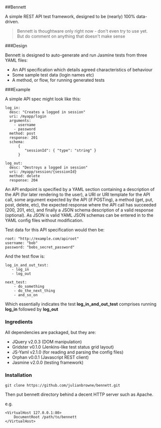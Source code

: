 
##Bennett

A simple REST API test framework, designed to be (nearly) 100% data-driven.

> Bennett is thoughtware only right now - don't even try to use yet.  
> But do comment on anything that doesn't make sense

###Design

Bennett is designed to auto-generate and run Jasmine tests from three YAML files:

-	An API specification which details agreed characteristics of behaviour   
-	Some sample test data (login names etc)   
-	A method, or flow, for running generated tests   

###Example

A simple API spec might look like this:

	log_in: 
      desc: "Creates a logged in session"
      uri: /myapp/login
      arguments: 
        - username
        - password
      method: post
      response: 201
      schema:
          {
             "sessionId": { "type": "string" }
          }

    log_out: 
      desc: "Destroys a logged in session"
      uri: /myapp/session/{sessionId}
      method: delete
      response: 204

An API endpoint is specified by a YAML section containing a description of the API (for later rendering to the user), a URI or URI template for the API call, some argument expected by the API (if POSTing), a method (get, put, post, delete, etc), the expected response where the API call has succeeded (200, 201, etc), and finally a JSON schema description of a valid response (optional). As JSON is valid YAML JSON schemas can be entered in to the YAML config files without modification.

Test data for this API specification would then be:

	root: "http://example.com/apiroot"
	username: "bob"
	password: "bobs_secret_password"

And the test flow is:

	log_in_and_out_test:
	   - log_in
	   - log_out

	next_test:
		- do_something
		- do_the_next_thing
		- and_so_on

Which essentially indicates the test **log\_in\_and\_out\_test** comprises running **log\_in** followed by **log\_out**

### Ingredients

All dependencies are packaged, but they are:

*	JQuery v2.0.3 (DOM manipulation)
*	Gridster v0.1.0 (Jenkins-like test status grid layout)
*	JS-Yaml v2.1.0 (for reading and parsing the config files)
*	Orphan v0.0.1 (Javascript REST client)
*	Jasmine v2.0.0 (testing framework)

### Installation

	git clone https://github.com/julianbrowne/bennett.git
	
Then put bennett directory behind a decent HTTP server such as Apache.

e.g.

	<VirtualHost 127.0.0.1:80>
    	DocumentRoot /path/to/bennett
	</VirtualHost>

